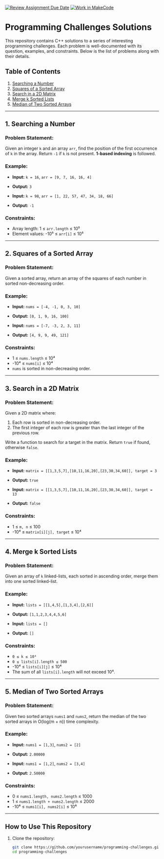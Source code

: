 [![Review Assignment Due Date](https://classroom.github.com/assets/deadline-readme-button-22041afd0340ce965d47ae6ef1cefeee28c7c493a6346c4f15d667ab976d596c.svg)](https://classroom.github.com/a/XE8_Ygzq)
[![Work in MakeCode](https://classroom.github.com/assets/work-in-make-code-8824cc13a1a3f34ffcd245c82f0ae96fdae6b7d554b6539aec3a03a70825519c.svg)](https://classroom.github.com/online_ide?assignment_repo_id=17598790&assignment_repo_type=AssignmentRepo)
# Programming Challenges Solutions

This repository contains C++ solutions to a series of interesting programming challenges. Each problem is well-documented with its question, examples, and constraints. Below is the list of problems along with their details.

## Table of Contents

1. [Searching a Number](#1-searching-a-number)
2. [Squares of a Sorted Array](#2-squares-of-a-sorted-array)
3. [Search in a 2D Matrix](#3-search-in-a-2d-matrix)
4. [Merge k Sorted Lists](#4-merge-k-sorted-lists)
5. [Median of Two Sorted Arrays](#5-median-of-two-sorted-arrays)

---

## 1. Searching a Number

### Problem Statement:
Given an integer `k` and an array `arr`, find the position of the first occurrence of `k` in the array. Return `-1` if `k` is not present. **1-based indexing** is followed.

### Example:
- **Input:** `k = 16`, `arr = [9, 7, 16, 16, 4]`
- **Output:** `3`

- **Input:** `k = 98`, `arr = [1, 22, 57, 47, 34, 18, 66]`
- **Output:** `-1`

### Constraints:
- Array length: 1 ≤ `arr.length` ≤ 10⁵
- Element values: -10⁵ ≤ `arr[i]` ≤ 10⁵

---

## 2. Squares of a Sorted Array

### Problem Statement:
Given a sorted array, return an array of the squares of each number in sorted non-decreasing order.

### Example:
- **Input:** `nums = [-4, -1, 0, 3, 10]`
- **Output:** `[0, 1, 9, 16, 100]`

- **Input:** `nums = [-7, -3, 2, 3, 11]`
- **Output:** `[4, 9, 9, 49, 121]`

### Constraints:
- 1 ≤ `nums.length` ≤ 10⁴
- -10⁴ ≤ `nums[i]` ≤ 10⁴
- `nums` is sorted in non-decreasing order.

---

## 3. Search in a 2D Matrix

### Problem Statement:
Given a 2D matrix where:
1. Each row is sorted in non-decreasing order.
2. The first integer of each row is greater than the last integer of the previous row.

Write a function to search for a target in the matrix. Return `true` if found, otherwise `false`.

### Example:
- **Input:** `matrix = [[1,3,5,7],[10,11,16,20],[23,30,34,60]], target = 3`
- **Output:** `true`

- **Input:** `matrix = [[1,3,5,7],[10,11,16,20],[23,30,34,60]], target = 13`
- **Output:** `false`

### Constraints:
- 1 ≤ `m, n` ≤ 100
- -10⁴ ≤ `matrix[i][j], target` ≤ 10⁴

---

## 4. Merge k Sorted Lists

### Problem Statement:
Given an array of `k` linked-lists, each sorted in ascending order, merge them into one sorted linked-list.

### Example:
- **Input:** `lists = [[1,4,5],[1,3,4],[2,6]]`
- **Output:** `[1,1,2,3,4,4,5,6]`

- **Input:** `lists = []`
- **Output:** `[]`

### Constraints:
- `0 ≤ k ≤ 10⁴`
- `0 ≤ lists[i].length ≤ 500`
- -10⁴ ≤ `lists[i][j]` ≤ 10⁴
- The sum of all `lists[i].length` will not exceed 10⁴.

---

## 5. Median of Two Sorted Arrays

### Problem Statement:
Given two sorted arrays `nums1` and `nums2`, return the median of the two sorted arrays in O(log(m + n)) time complexity.

### Example:
- **Input:** `nums1 = [1,3]`, `nums2 = [2]`
- **Output:** `2.00000`

- **Input:** `nums1 = [1,2]`, `nums2 = [3,4]`
- **Output:** `2.50000`

### Constraints:
- 0 ≤ `nums1.length, nums2.length` ≤ 1000
- 1 ≤ `nums1.length + nums2.length` ≤ 2000
- -10⁶ ≤ `nums1[i], nums2[i]` ≤ 10⁶

---

## How to Use This Repository

1. Clone the repository:
   ```bash
   git clone https://github.com/yourusername/programming-challenges.git
   cd programming-challenges
